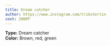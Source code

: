```yaml
---
title: Dream catcher
author: https://www.instagram.com/trikstertin
cost: 2000₸
---
```

**Type:** Dream catcher  
**Color:** Brown, red, green  